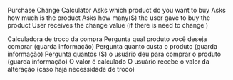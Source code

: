 Purchase Change Calculator
Asks which product do you want to buy
Asks how much is the product
Asks how many($) the user gave to buy the product
User receives the change value (if there is need to change )

Calculadora de troco da compra
Pergunta qual produto você deseja comprar (guarda informação)
Pergunta quanto custa o produto (guarda informação)
Pergunta quantos ($) o usuário deu para comprar o produto (guarda informação)
O valor é calculado 
O usuário recebe o valor da alteração (caso haja necessidade de troco)
